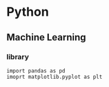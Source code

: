 # Python
 ## Machine Learning
  ### library
    import pandas as pd
    imoprt matplotlib.pyplot as plt

